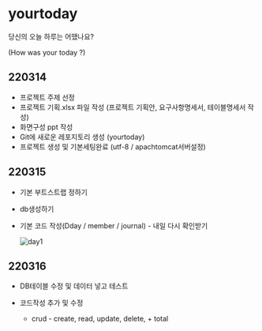 # yourtoday
당신의 오늘 하루는 어땠나요?

(How was your today ?)



## 220314

- 프로젝트 주제 선정
- 프로젝트 기획.xlsx 파일 작성 (프로젝트 기획안, 요구사항명세서, 테이블명세서 작성)
- 화면구성 ppt 작성
- Git에 새로운 레포지토리 생성 (yourtoday)
- 프로젝트 생성 및 기본세팅완료 (utf-8 / apachtomcat서버설정)



## 220315

- 기본 부트스트랩 정하기

- db생성하기

- 기본 코드 작성(Dday / member / journal)   - 내일 다시 확인받기

  ![day1](https://user-images.githubusercontent.com/95202440/158411896-0726a21a-4261-4ac8-a6f5-26f797ca204c.JPG)

## 220316

- DB테이블 수정 및 데이터 넣고 테스트

- 코드작성 추가 및 수정

  - crud - create, read, update, delete,  + total

  